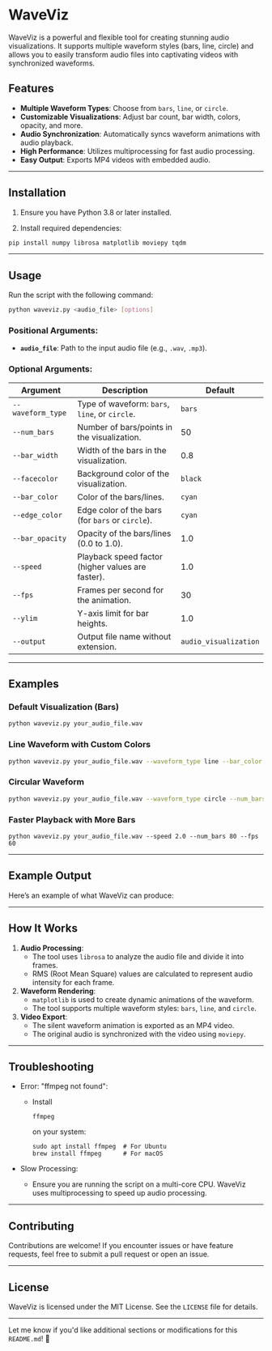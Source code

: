 # WaveViz

WaveViz is a powerful and flexible tool for creating stunning audio visualizations. It supports multiple waveform styles (bars, line, circle) and allows you to easily transform audio files into captivating videos with synchronized waveforms.

## Features

- **Multiple Waveform Types**: Choose from `bars`, `line`, or `circle`.
- **Customizable Visualizations**: Adjust bar count, bar width, colors, opacity, and more.
- **Audio Synchronization**: Automatically syncs waveform animations with audio playback.
- **High Performance**: Utilizes multiprocessing for fast audio processing.
- **Easy Output**: Exports MP4 videos with embedded audio.

------

## Installation

1. Ensure you have Python 3.8 or later installed.

2. Install required dependencies:

```bash
pip install numpy librosa matplotlib moviepy tqdm
```

------

## Usage

Run the script with the following command:

```bash
python waveviz.py <audio_file> [options]
```

### Positional Arguments:

- **`audio_file`**: Path to the input audio file (e.g., `.wav`, `.mp3`).

### Optional Arguments:

| Argument          | Description                                       | Default               |
| ----------------- | ------------------------------------------------- | --------------------- |
| `--waveform_type` | Type of waveform: `bars`, `line`, or `circle`.    | `bars`                |
| `--num_bars`      | Number of bars/points in the visualization.       | 50                    |
| `--bar_width`     | Width of the bars in the visualization.           | 0.8                   |
| `--facecolor`     | Background color of the visualization.            | `black`               |
| `--bar_color`     | Color of the bars/lines.                          | `cyan`                |
| `--edge_color`    | Edge color of the bars (for `bars` or `circle`).  | `cyan`                |
| `--bar_opacity`   | Opacity of the bars/lines (0.0 to 1.0).           | 1.0                   |
| `--speed`         | Playback speed factor (higher values are faster). | 1.0                   |
| `--fps`           | Frames per second for the animation.              | 30                    |
| `--ylim`          | Y-axis limit for bar heights.                     | 1.0                   |
| `--output`        | Output file name without extension.               | `audio_visualization` |

------

## Examples

### Default Visualization (Bars)

```bash
python waveviz.py your_audio_file.wav
```

### Line Waveform with Custom Colors

```bash
python waveviz.py your_audio_file.wav --waveform_type line --bar_color red --facecolor white
```

### Circular Waveform

```bash
python waveviz.py your_audio_file.wav --waveform_type circle --num_bars 100 --ylim 1.5
```

### Faster Playback with More Bars

```
python waveviz.py your_audio_file.wav --speed 2.0 --num_bars 80 --fps 60
```

------

## Example Output

Here’s an example of what WaveViz can produce:





------

## How It Works

1. **Audio Processing**:
   - The tool uses `librosa` to analyze the audio file and divide it into frames.
   - RMS (Root Mean Square) values are calculated to represent audio intensity for each frame.
2. **Waveform Rendering**:
   - `matplotlib` is used to create dynamic animations of the waveform.
   - The tool supports multiple waveform styles: `bars`, `line`, and `circle`.
3. **Video Export**:
   - The silent waveform animation is exported as an MP4 video.
   - The original audio is synchronized with the video using `moviepy`.

------

## Troubleshooting

- Error: "ffmpeg not found":

  - Install 

    ```
    ffmpeg
    ```
  
     on your system:

    ```
    sudo apt install ffmpeg  # For Ubuntu
    brew install ffmpeg      # For macOS
    ```
  
- Slow Processing:

  - Ensure you are running the script on a multi-core CPU. WaveViz uses multiprocessing to speed up audio processing.

------

## Contributing

Contributions are welcome! If you encounter issues or have feature requests, feel free to submit a pull request or open an issue.

------

## License

WaveViz is licensed under the MIT License. See the `LICENSE` file for details.

------

Let me know if you'd like additional sections or modifications for this `README.md`! 🚀